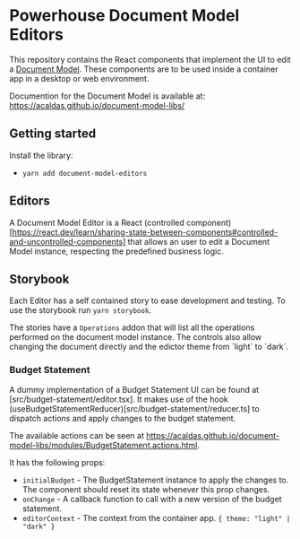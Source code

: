 # Powerhouse Document Model Editors

This repository contains the React components that implement the UI to edit a [Document Model](https://github.com/acaldas/document-model-libs/).
These components are to be used inside a container app in a desktop or web environment.

Documention for the Document Model is available at: https://acaldas.github.io/document-model-libs/

## Getting started

Install the library:

-   `yarn add document-model-editors`

## Editors

A Document Model Editor is a React (controlled component)[https://react.dev/learn/sharing-state-between-components#controlled-and-uncontrolled-components] that allows an user to edit a Document Model instance, respecting the predefined business logic.

## Storybook

Each Editor has a self contained story to ease development and testing.
To use the storybook run `yarn storybook`.

The stories have a `Operations` addon that will list all the operations performed on the document model instance.
The controls also allow changing the document directly and the edictor theme from ´light´ to ´dark´.

### Budget Statement

A dummy implementation of a Budget Statement UI can be found at [src/budget-statement/editor.tsx]. It makes use of the hook (useBudgetStatementReducer)[src/budget-statement/reducer.ts] to dispatch actions and apply changes to the budget statement.

The available actions can be seen at https://acaldas.github.io/document-model-libs/modules/BudgetStatement.actions.html.

It has the following props:

-   `initialBudget` - The BudgetStatement instance to apply the changes to. The component should reset its state whenever this prop changes.
-   `onChange` - A callback function to call with a new version of the budget statement.
-   `editorContext` - The context from the container app. `{ theme: "light" | "dark" }`
